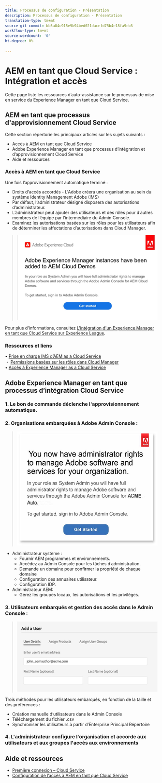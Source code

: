 ```yaml
---
title: Processus de configuration - Présentation
description: Processus de configuration - Présentation
translation-type: tm+mt
source-git-commit: bb5a84c915e9b94bed021dacefd75b4e18fa9eb3
workflow-type: tm+mt
source-wordcount: '0'
ht-degree: 0%

---
```



# AEM en tant que Cloud Service : Intégration et accès

Cette page liste les ressources d’auto-assistance sur le processus de mise en service du Experience Manager en tant que Cloud Service.

## AEM en tant que processus d&#39;approvisionnement Cloud Service

Cette section répertorie les principaux articles sur les sujets suivants :

* Accès à AEM en tant que Cloud Service
* Adobe Experience Manager en tant que processus d’intégration et d’approvisionnement Cloud Service
* Aide et ressources


### Accès à AEM en tant que Cloud Service

Une fois l’approvisionnement automatique terminé :

* Droits d&#39;accès accordés - L&#39;Adobe créera une organisation au sein du système Identity Management Adobe (IMS)
* Par défaut, l’administrateur désigné disposera des autorisations d’administrateur.
* L’administrateur peut ajouter des utilisateurs et des rôles pour d’autres membres de l’équipe par l’intermédiaire du Admin Console.
* Examinez les autorisations basées sur les rôles pour les utilisateurs afin de déterminer les affectations d’autorisations dans Cloud Manager.

> ![processview.jpg](./assets/processOverview.jpg)


Pour plus d&#39;informations, consultez [L&#39;intégration d&#39;un Experience Manager en tant que Cloud Service sur Experience League](https://experienceleague.adobe.com/docs/experience-manager-cloud-service/onboarding/home.html?lang=en).

### Ressources et liens

• [Prise en charge IMS d’AEM as a Cloud Service](https://experienceleague.adobe.com/docs/experience-manager-cloud-service/security/ims-support.html?lang=fr)\
・ [Permissions basées sur les rôles dans Cloud Manager](https://experienceleague.adobe.com/docs/experience-manager-cloud-service/onboarding/what-is-required/role-based-permissions.html?lang=en#what-is-required)\
• [Accès à Experience Manager as a Cloud Service](https://experienceleague.adobe.com/docs/experience-manager-cloud-service/onboarding/getting-access/navigation.html?lang=en#getting-access)


## Adobe Experience Manager en tant que processus d’intégration Cloud Service

### 1. Le bon de commande déclenche l&#39;approvisionnement automatique.

### 2. Organisations embarquées à Adobe Admin Console :

>   ![processview2.jpg](./assets/processOverview2.jpg)

* Administrateur système :
   * Fournir AEM programmes et environnements.
   * Accédez au Admin Console pour les tâches d’administration.
   * Demande un domaine pour confirmer la propriété de chaque domaine
   * Configuration des annuaires utilisateur.
   * Configuration IDP.
* Administrateur AEM:
   * Gérez les groupes locaux, les autorisations et les privilèges.

### 3. Utilisateurs embarqués et gestion des accès dans le Admin Console :

>   ![processview3.jpg](./assets/processOverview3.jpg)

Trois méthodes pour les utilisateurs embarqués, en fonction de la taille et des préférences :
* Création manuelle d’utilisateurs dans le Admin Console
* Téléchargement du fichier .csv
* Synchroniser les utilisateurs à partir d’Enterprise Principal
Répertoire

### 4. L&#39;administrateur configure l&#39;organisation et accorde aux utilisateurs et aux groupes l&#39;accès aux environnements

## Aide et ressources

* [Première connexion – Cloud Service](https://experienceleague.adobe.com/docs/experience-manager-cloud-service/onboarding/getting-access/cloud-service-programs/first-time-login.html#getting-access)
* [Configuration de l’accès à AEM en tant que Cloud Service](https://experienceleague.adobe.com/docs/experience-manager-learn/cloud-service/accessing/overview.html?lang=en#accessing)
